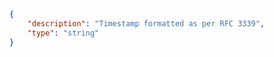 ```json copy 
{
    "description": "Timestamp formatted as per RFC 3339",
    "type": "string"
} 
``` 
